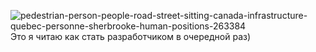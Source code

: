 ![pedestrian-person-people-road-street-sitting-canada-infrastructure-quebec-personne-sherbrooke-human-positions-263384](https://github.com/Derosig/o-sebe/assets/163644047/2089e111-985b-462c-ac61-309e8d1851f2)
Это я читаю как стать разработчиком в очередной раз)
